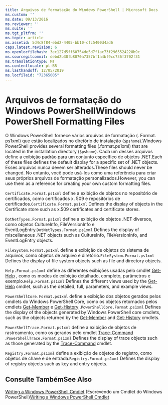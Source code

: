 ```yaml
---
title: Arquivos de formatação do Windows PowerShell | Microsoft Docs
ms.custom: ''
ms.date: 09/13/2016
ms.reviewer: ''
ms.suite: ''
ms.tgt_pltfrm: ''
ms.topic: article
ms.assetid: 5d4c8f84-ebd2-4405-bb10-cfc5400d4ad6
caps.latest.revision: 6
ms.openlocfilehash: 3ec127d5ff60754de5d7f1ac73f2965524228b9c
ms.sourcegitcommit: debd2b38fb8070a7357bf1a4bf9cc736f3702f31
ms.translationtype: MT
ms.contentlocale: pt-BR
ms.lasthandoff: 12/05/2019
ms.locfileid: "72365005"
---
```

# <a name="windows-powershell-formatting-files"></a><span data-ttu-id="0a996-102">Arquivos de formatação do Windows PowerShell</span><span class="sxs-lookup"><span data-stu-id="0a996-102">Windows PowerShell Formatting Files</span></span>

<span data-ttu-id="0a996-103">O Windows PowerShell fornece vários arquivos de formatação (. Format. ps1xml) que estão localizados no diretório de instalação (`$pshome`).</span><span class="sxs-lookup"><span data-stu-id="0a996-103">Windows PowerShell provides several formatting files (.format.ps1xml) that are located in the installation directory (`$pshome`).</span></span> <span data-ttu-id="0a996-104">Cada um desses arquivos define a exibição padrão para um conjunto específico de objetos .NET.</span><span class="sxs-lookup"><span data-stu-id="0a996-104">Each of these files defines the default display for a specific set of .NET objects.</span></span> <span data-ttu-id="0a996-105">Esses arquivos nunca devem ser alterados.</span><span class="sxs-lookup"><span data-stu-id="0a996-105">These files should never be changed.</span></span> <span data-ttu-id="0a996-106">No entanto, você pode usá-los como uma referência para criar seus próprios arquivos de formatação personalizados.</span><span class="sxs-lookup"><span data-stu-id="0a996-106">However, you can use them as a reference for creating your own custom formatting files.</span></span>

<span data-ttu-id="0a996-107">`Certificate.Format.ps1xml` define a exibição de objetos no repositório de certificados, como certificados x. 509 e repositórios de certificados.</span><span class="sxs-lookup"><span data-stu-id="0a996-107">`Certificate.Format.ps1xml` Defines the display of objects in the Certificate store such as x.509 certificates and certificate stores.</span></span>

<span data-ttu-id="0a996-108">`DotNetTypes.Format.ps1xml` define a exibição de objetos .NET diversos, como objetos CultureInfo, FileVersionInfo e EventLogEntry.</span><span class="sxs-lookup"><span data-stu-id="0a996-108">`DotNetTypes.Format.ps1xml` Defines the display of miscellaneous .NET objects such as CultureInfo, FileVersionInfo, and EventLogEntry objects.</span></span>

<span data-ttu-id="0a996-109">`FileSystem.Format.ps1xml` define a exibição de objetos do sistema de arquivos, como objetos de arquivo e diretório.</span><span class="sxs-lookup"><span data-stu-id="0a996-109">`FileSystem.Format.ps1xml` Defines the display of file system objects such as file and directory objects.</span></span>

<span data-ttu-id="0a996-110">`Help.Format.ps1xml` define as diferentes exibições usadas pelo cmdlet [Get-Help](/powershell/module/Microsoft.PowerShell.Core/Get-Help) , como os modos de exibição detalhado, completo, parâmetros e exemplo.</span><span class="sxs-lookup"><span data-stu-id="0a996-110">`Help.Format.ps1xml` Defines the different views used by the [Get-Help](/powershell/module/Microsoft.PowerShell.Core/Get-Help) cmdlet, such as the detailed, full, parameters, and example views.</span></span>

<span data-ttu-id="0a996-111">`PowerShellCore.Format.ps1xml` define a exibição dos objetos gerados pelos cmdlets do Windows PowerShell Core, como os objetos retornados pelos cmdlets [Get-Member](/powershell/module/Microsoft.PowerShell.Utility/Get-Member) e [Get-History](/powershell/module/Microsoft.PowerShell.Core/Get-History) .</span><span class="sxs-lookup"><span data-stu-id="0a996-111">`PowerShellCore.Format.ps1xml` Defines the display of the objects generated by Windows PowerShell core cmdlets, such as the objects returned by the [Get-Member](/powershell/module/Microsoft.PowerShell.Utility/Get-Member) and [Get-History](/powershell/module/Microsoft.PowerShell.Core/Get-History) cmdlets.</span></span>

<span data-ttu-id="0a996-112">`PowerShellTrace.Format.ps1xml` define a exibição de objetos de rastreamento, como os gerados pelo cmdlet [Trace-Command](/powershell/module/Microsoft.PowerShell.Utility/Trace-Command) .</span><span class="sxs-lookup"><span data-stu-id="0a996-112">`PowerShellTrace.Format.ps1xml` Defines the display of trace objects such as those generated by the [Trace-Command](/powershell/module/Microsoft.PowerShell.Utility/Trace-Command) cmdlet.</span></span>

<span data-ttu-id="0a996-113">`Registry.Format.ps1xml` define a exibição de objetos do registro, como objetos de chave e de entrada.</span><span class="sxs-lookup"><span data-stu-id="0a996-113">`Registry.Format.ps1xml` Defines the display of registry objects such as key and entry objects.</span></span>

## <a name="see-also"></a><span data-ttu-id="0a996-114">Consulte Também</span><span class="sxs-lookup"><span data-stu-id="0a996-114">See Also</span></span>

<span data-ttu-id="0a996-115">[Writing a Windows PowerShell Cmdlet](../cmdlet/writing-a-windows-powershell-cmdlet.md) (Escrevendo um Cmdlet do Windows PowerShell)</span><span class="sxs-lookup"><span data-stu-id="0a996-115">[Writing a Windows PowerShell Cmdlet](../cmdlet/writing-a-windows-powershell-cmdlet.md)</span></span>
